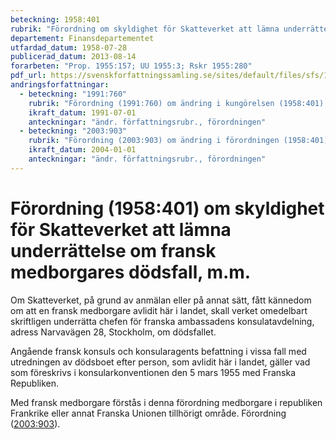 ```yaml
---
beteckning: 1958:401
rubrik: "Förordning om skyldighet för Skatteverket att lämna underrättelse om fransk medborgares dödsfall, m.m."
departement: Finansdepartementet
utfardad_datum: 1958-07-28
publicerad_datum: 2013-08-14
forarbeten: "Prop. 1955:157; UU 1955:3; Rskr 1955:280"
pdf_url: https://svenskforfattningssamling.se/sites/default/files/sfs/1958-07/SFS1958-401.pdf
andringsforfattningar:
  - beteckning: "1991:760"
    rubrik: "Förordning (1991:760) om ändring i kungörelsen (1958:401) angående skyldighet för pastor att meddela underrättelse om fransk medborgares dödsfall, m.m."
    ikraft_datum: 1991-07-01
    anteckningar: "ändr. författningsrubr., förordningen"
  - beteckning: "2003:903"
    rubrik: "Förordning (2003:903) om ändring i förordningen (1958:401) om skyldighet för skattemyndighet att lämna underrättelse om fransk medborgares dödsfall, m.m."
    ikraft_datum: 2004-01-01
    anteckningar: "ändr. författningsrubr., förordningen"
---
```


# Förordning (1958:401) om skyldighet för Skatteverket att lämna underrättelse om fransk medborgares dödsfall, m.m.

Om Skatteverket, på grund av anmälan eller på annat sätt, fått kännedom om att en fransk medborgare avlidit här i landet, skall verket omedelbart skriftligen underrätta chefen för franska ambassadens konsulatavdelning, adress Narvavägen 28, Stockholm, om dödsfallet.

Angående fransk konsuls och konsularagents befattning i vissa fall med utredningen av dödsboet efter person, som avlidit här i landet, gäller vad som föreskrivs i konsularkonventionen den 5 mars 1955 med Franska Republiken.

Med fransk medborgare förstås i denna förordning medborgare i republiken Frankrike eller annat Franska Unionen tillhörigt område. Förordning ([2003:903](https://selex.se/eli/sfs/2003/903)).